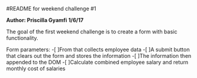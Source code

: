 #README for weekend challenge #1

**Author: Priscilla Gyamfi**
**1/6/17**

The goal of the first weekend challenge is to create a form with basic functionality.

Form parameters:
-[ ]From that collects employee data
-[ ]A submit button that clears out the form and stores the information
-[ ]The information then appended to the DOM
-[ ]Calculate combined employee salary and return monthly cost of salaries
